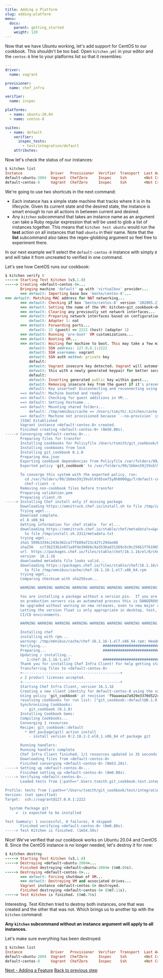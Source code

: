 ```yaml
---
title: Adding a Platform
slug: adding-platform
menu:
  docs:
    parent: getting_started
    weight: 120
---
```


Now that we have Ubuntu working, let's add support for CentOS to our cookbook. This shouldn't be too bad. Open `kitchen.yml` in your editor and the `centos-8` line to your platforms list so that it resembles:

```yaml
---
driver:
  name: vagrant

provisioner:
  name: chef_infra

verifier:
  name: inspec

platforms:
  - name: ubuntu-20.04
  - name: centos-8

suites:
  - name: default
    verifier:
      inspec_tests:
        - test/integration/default
    attributes:
```

Now let's check the status of our instances:

```ruby
$ kitchen list
Instance             Driver   Provisioner  Verifier  Transport  Last Action    Last Error
default-ubuntu-2004  Vagrant  ChefZero     Inspec    Ssh        <Not Created>  <None>
default-centos-8     Vagrant  ChefZero     Inspec    Ssh        <Not Created>  <None>
```

We're going to use two shortcuts in the next command:

* Each instance has a simple state machine that tracks where it is in its lifecycle. Given its current state and the desired state, the instance is smart enough to run all actions in between current and desired.
* Any `kitchen` subcommand that takes an instance name as an argument can take a Ruby regular expression that will be used to glob a list of instances together. This means that `kitchen test ubuntu` would run the **test** action on all instances that had `ubuntu` in their name. Note that the **list** subcommand also takes the regex-globbing argument so feel free to experiment there.

In our next example we'll select the `default-centos-8` instance with simply `8` and will take it from uncreated to verified in one command.

Let's see how CentOS runs our cookbook:

```ruby
$ kitchen verify 8
-----> Starting Test Kitchen (v3.1.0)
-----> Creating <default-centos-8>...
       Bringing machine 'default' up with 'virtualbox' provider...
       ==> default: Importing base box 'bento/centos-8'...
==> default: Matching MAC address for NAT networking...
       ==> default: Checking if box 'bento/centos-8' version '202005.21.0' is up to date...
       ==> default: Setting the name of the VM: kitchen-git_cookbook-default-centos-8-6e8b4f65-b069-4529-9b0a-ad936dc45032
       ==> default: Clearing any previously set network interfaces...
       ==> default: Preparing network interfaces based on configuration...
           default: Adapter 1: nat
       ==> default: Forwarding ports...
           default: 22 (guest) => 2222 (host) (adapter 1)
       ==> default: Running 'pre-boot' VM customizations...
       ==> default: Booting VM...
       ==> default: Waiting for machine to boot. This may take a few minutes...
           default: SSH address: 127.0.0.1:2222
           default: SSH username: vagrant
           default: SSH auth method: private key
           default:
           default: Vagrant insecure key detected. Vagrant will automatically replace
           default: this with a newly generated keypair for better security.
           default:
           default: Inserting generated public key within guest...
           default: Removing insecure key from the guest if it's present...
           default: Key inserted! Disconnecting and reconnecting using new SSH key...
       ==> default: Machine booted and ready!
       ==> default: Checking for guest additions in VM...
       ==> default: Setting hostname...
       ==> default: Mounting shared folders...
           default: /tmp/omnibus/cache => /Users/tsmith/.kitchen/cache
       ==> default: Machine not provisioned because `--no-provision` is specified.
       [SSH] Established
       Vagrant instance <default-centos-8> created.
       Finished creating <default-centos-8> (0m58.00s).
-----> Converging <default-centos-8>...
       Preparing files for transfer
       Installing cookbooks for Policyfile /Users/tsmith/git_cookbook/Policyfile.rb using `chef install`
       Installing cookbooks from lock
       Installing git_cookbook 0.1.0
       Preparing dna.json
       Exporting cookbook dependencies from Policyfile /var/folders/99/1b6ms59j59sbl9t85sm75y8h0000gp/T/default-centos-8-sandbox-20200610-87075-1nvx3ww...
       Exported policy 'git_cookbook' to /var/folders/99/1b6ms59j59sbl9t85sm75y8h0000gp/T/default-centos-8-sandbox-20200610-87075-1nvx3ww

       To converge this system with the exported policy, run:
         cd /var/folders/99/1b6ms59j59sbl9t85sm75y8h0000gp/T/default-centos-8-sandbox-20200610-87075-1nvx3ww
         chef-client -z
       Removing non-cookbook files before transfer
       Preparing validation.pem
       Preparing client.rb
-----> Installing Chef install only if missing package
       Downloading https://omnitruck.chef.io/install.sh to file /tmp/install.sh
       Trying wget...
       Download complete.
       el 8 x86_64
       Getting information for chef stable  for el...
       downloading https://omnitruck.chef.io/stable/chef/metadata?v=&p=el&pv=8&m=x86_64
         to file /tmp/install.sh.3312/metadata.txt
       trying wget...
       sha1	599b3294c243e362ca77fb89a723c42fc29dae68
       sha256	ccf3b233b2e971a9fde360b6c9a3536ad31369c6c0c256b1f7619650c03695ab
       url	https://packages.chef.io/files/stable/chef/16.1.16/el/8/chef-16.1.16-1.el7.x86_64.rpm
       version	16.1.16
       downloaded metadata file looks valid...
       downloading https://packages.chef.io/files/stable/chef/16.1.16/el/8/chef-16.1.16-1.el7.x86_64.rpm
         to file /tmp/omnibus/cache/chef-16.1.16-1.el7.x86_64.rpm
       trying wget...
       Comparing checksum with sha256sum...

       WARNING WARNING WARNING WARNING WARNING WARNING WARNING WARNING WARNING

       You are installing a package without a version pin.  If you are installing
       on production servers via an automated process this is DANGEROUS and you will
       be upgraded without warning on new releases, even to new major releases.
       Letting the version float is only appropriate in desktop, test, development or
       CI/CD environments.

       WARNING WARNING WARNING WARNING WARNING WARNING WARNING WARNING WARNING

       Installing chef
       installing with rpm...
       warning: /tmp/omnibus/cache/chef-16.1.16-1.el7.x86_64.rpm: Header V4 DSA/SHA1 Signature, key ID 83ef826a: NOKEY
       Verifying...                          ################################# [100%]
       Preparing...                          ################################# [100%]
       Updating / installing...
          1:chef-16.1.16-1.el7               ################################# [100%]
       Thank you for installing Chef Infra Client! For help getting started visit https://learn.chef.io
       Transferring files to <default-centos-8>
       +---------------------------------------------+
       ✔ 2 product licenses accepted.
       +---------------------------------------------+
       Starting Chef Infra Client, version 16.1.16
       Creating a new client identity for default-centos-8 using the validator key.
       Using policy 'git_cookbook' at revision 'f9aaaeaa7a929e3370d5224a3c7f07c605721933b9a893d383d0dc478aa48ce8'
       resolving cookbooks for run list: ["git_cookbook::default@0.1.0 (4def6b4)"]
       Synchronizing Cookbooks:
         - git_cookbook (0.1.0)
       Installing Cookbook Gems:
       Compiling Cookbooks...
       Converging 1 resources
       Recipe: git_cookbook::default
         * dnf_package[git] action install
           - install version 0:2.18.2-2.el8_1.x86_64 of package git

       Running handlers:
       Running handlers complete
       Chef Infra Client finished, 1/1 resources updated in 35 seconds
       Downloading files from <default-centos-8>
       Finished converging <default-centos-8> (0m53.28s).
-----> Setting up <default-centos-8>...
       Finished setting up <default-centos-8> (0m0.00s).
-----> Verifying <default-centos-8>...
       Loaded tests from {:path=>".Users.tsmith.git_cookbook.test.integration.default"}

Profile: tests from {:path=>"/Users/tsmith/git_cookbook/test/integration/default"} (tests from {:path=>".Users.tsmith.git_cookbook.test.integration.default"})
Version: (not specified)
Target:  ssh://vagrant@127.0.0.1:2222

  System Package git
     ✔  is expected to be installed

Test Summary: 1 successful, 0 failures, 0 skipped
       Finished verifying <default-centos-8> (0m0.80s).
-----> Test Kitchen is finished. (1m54.59s)
```

Nice! We've verified that our cookbook works on Ubuntu 20.04 and CentOS 8. Since the CentOS instance is no longer needed, let's destroy it for now:

```ruby
$ kitchen destroy
-----> Starting Test Kitchen (v3.1.0)
-----> Destroying <default-ubuntu-2004>...
       Finished destroying <default-ubuntu-2004> (0m0.00s).
-----> Destroying <default-centos-8>...
       ==> default: Forcing shutdown of VM...
       ==> default: Destroying VM and associated drives...
       Vagrant instance <default-centos-8> destroyed.
       Finished destroying <default-centos-8> (0m7.11s).
-----> Test Kitchen is finished. (0m8.76s)
```

Interesting. Test Kitchen tried to destroy both instances, one that was created and the other that was not. Which brings us to another tip with the `kitchen` command:

**Any `kitchen` subcommand without an instance argument will apply to all instances.**

Let's make sure everything has been destroyed:

```ruby
$ kitchen list
Instance             Driver   Provisioner  Verifier  Transport  Last Action    Last Error
default-ubuntu-2004  Vagrant  ChefZero     Inspec    Ssh        <Not Created>  <None>
default-centos-8     Vagrant  ChefZero     Inspec    Ssh        <Not Created>  <None>
```

<div class="sidebar--footer">
<a class="button primary-cta" href="/docs/getting-started/adding-feature">Next - Adding a Feature</a>
<a class="sidebar--footer--back" href="/docs/getting-started/running-test">Back to previous step</a>
</div>
